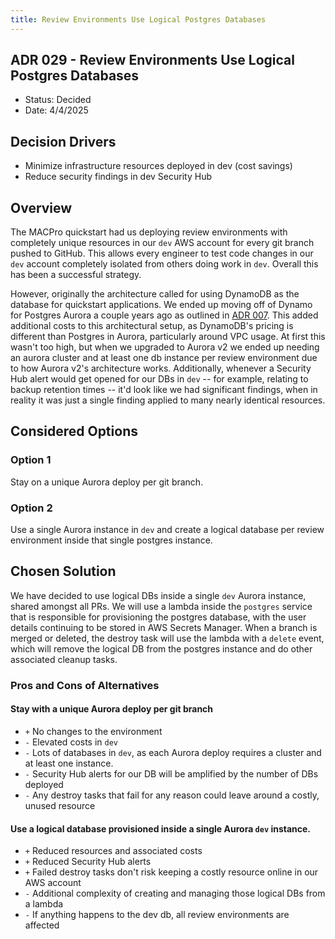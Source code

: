 ```yaml
---
title: Review Environments Use Logical Postgres Databases 
---
```

## ADR 029 - Review Environments Use Logical Postgres Databases

- Status: Decided
- Date: 4/4/2025

## Decision Drivers
- Minimize infrastructure resources deployed in dev (cost savings)
- Reduce security findings in dev Security Hub

## Overview

The MACPro quickstart had us deploying review environments with completely unique resources in our `dev` AWS account for every git branch pushed to GitHub. This allows every engineer to test code changes in our `dev` account completely isolated from others doing work in `dev`. Overall this has been a successful strategy.

However, originally the architecture called for using DynamoDB as the database for quickstart applications. We ended up moving off of Dynamo for Postgres Aurora a couple years ago as outlined in [ADR 007](./007-move-to-postgres.md). This added additional costs to this architectural setup, as DynamoDB's pricing is different than Postgres in Aurora, particularly around VPC usage. At first this wasn't too high, but when we upgraded to Aurora v2 we ended up needing an aurora cluster and at least one db instance per review environment due to how Aurora v2's architecture works. Additionally, whenever a Security Hub alert would get opened for our DBs in `dev` -- for example, relating to backup retention times -- it'd look like we had significant findings, when in reality it was just a single finding applied to many nearly identical resources. 

## Considered Options

### Option 1

Stay on a unique Aurora deploy per git branch.

### Option 2

Use a single Aurora instance in `dev` and create a logical database per review environment inside that single postgres instance.

## Chosen Solution

We have decided to use logical DBs inside a single `dev` Aurora instance, shared amongst all PRs. We will use a lambda inside the `postgres` service that is responsible for provisioning the postgres database, with the user details continuing to be stored in AWS Secrets Manager. When a branch is merged or deleted, the destroy task will use the lambda with a `delete` event, which will remove the logical DB from the postgres instance and do other associated cleanup tasks.

### Pros and Cons of Alternatives

#### Stay with a unique Aurora deploy per git branch

- `+` No changes to the environment
- `-` Elevated costs in `dev`
- `-` Lots of databases in `dev`, as each Aurora deploy requires a cluster and at least one instance.
- `-` Security Hub alerts for our DB will be amplified by the number of DBs deployed
- `-` Any destroy tasks that fail for any reason could leave around a costly, unused resource

#### Use a logical database provisioned inside a single Aurora `dev` instance.

- `+` Reduced resources and associated costs
- `+` Reduced Security Hub alerts 
- `+` Failed destroy tasks don't risk keeping a costly resource online in our AWS account
- `-` Additional complexity of creating and managing those logical DBs from a lambda 
- `-` If anything happens to the dev db, all review environments are affected

